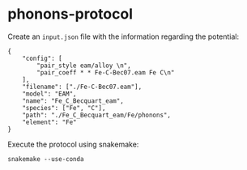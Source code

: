 # phonons-protocol

Create an `input.json` file with the information regarding the potential: 
```
{
    "config": [
        "pair_style eam/alloy \n", 
        "pair_coeff * * Fe-C-Bec07.eam Fe C\n"
    ], 
    "filename": ["./Fe-C-Bec07.eam"], 
    "model": "EAM", 
    "name": "Fe_C_Becquart_eam", 
    "species": ["Fe", "C"], 
    "path": "./Fe_C_Becquart_eam/Fe/phonons", 
    "element": "Fe"
}
```

Execute the protocol using snakemake: 
```
snakemake --use-conda
```
